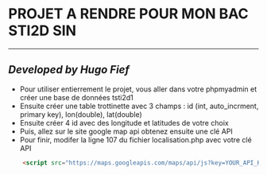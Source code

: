 # PROJET A RENDRE POUR MON BAC STI2D SIN 

---

## ***Developed by Hugo Fief***

- Pour utiliser entierrement le projet, vous aller dans votre phpmyadmin et créer une base de données tsti2d1
- Ensuite créer une table trottinette avec 3 champs : id (int, auto_incrment, primary key), lon(double), lat(double)
- Ensuite créer 4 id avec des longitude et latitudes de votre choix
- Puis, allez sur le site google map api obtenez ensuite une clé API 
- Pour finir, modifer la ligne 107 du fichier localisation.php avec votre clé API

```html
    <script src="https://maps.googleapis.com/maps/api/js?key=YOUR_API_KEY&callback=initMap" async defer></script>
```

